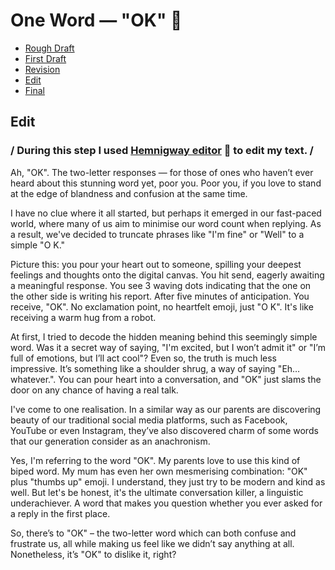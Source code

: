 # One Word — "OK" 🐳
- [Rough Draft](rough-draft.md)
- [First Draft](first-draft.md)
- [Revision](revision.md)
- [Edit](edit.md)
- [Final](final.md)


## Edit
### / During this step I used [Hemnigway editor](https://hemingwayapp.com/) 🛶 to edit my text. /

Ah, "OK". The two-letter responses — for those of ones who haven’t ever heard about this stunning word yet, poor you. Poor you, if you love to stand at the edge of blandness and confusion at the same time. 

I have no clue where it all started, but perhaps it emerged in our fast-paced world, where many of us aim to minimise our word count when replying. As a result, we've decided to truncate phrases like "I'm fine" or "Well" to a simple "O K."

Picture this: you pour your heart out to someone, spilling your deepest feelings and thoughts onto the digital canvas. You hit send, eagerly awaiting a meaningful response. You see 3 waving dots indicating that the one on the other side is writing his report. After five minutes of anticipation.
You receive, "OK". No exclamation point, no heartfelt emoji, just "O K". It's like receiving a warm hug from a robot.

At first, I tried to decode the hidden meaning behind this seemingly simple word. Was it a secret way of saying, "I'm excited, but I won’t admit it" or "I’m full of emotions, but I’ll act cool"? Even so, the truth is much less impressive. It’s something like a shoulder shrug, a way of saying "Eh… whatever.". You can pour heart into a conversation, and "OK" just slams the door on any chance of having a real talk. 

I've come to one realisation. In a similar way as our parents are discovering beauty of our traditional social media platforms, such as Facebook, YouTube or even Instagram, they’ve also discovered charm of some words that our generation consider as an anachronism. 

Yes, I'm referring to the word "OK". My parents love to use this kind of biped word. My mum has even her own mesmerising combination: "OK" plus "thumbs up" emoji. I understand, they just try to be modern and kind as well. But let's be honest, it's the ultimate conversation killer, a linguistic underachiever. A word that makes you question whether you ever asked for a reply in the first place.

So, there’s to "OK" – the two-letter word which can both confuse and frustrate us, all while making us feel like we didn’t say anything at all. Nonetheless, it’s "OK" to dislike it, right?
